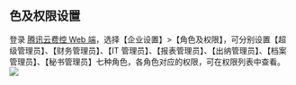 ## 色及权限设置
登录 [腾讯云费控 Web 端](https://baoxiao.qq.com)，选择【企业设置】>【角色及权限】，可分别设置【超级管理员】、【财务管理员】、【IT 管理员】、【报表管理员】、【出纳管理员】、【档案管理员】、【秘书管理员】七种角色，各角色对应的权限，可在权限列表中查看。
![](https://main.qcloudimg.com/raw/72497e9987bca32f2ffde24144aaa192.png)
